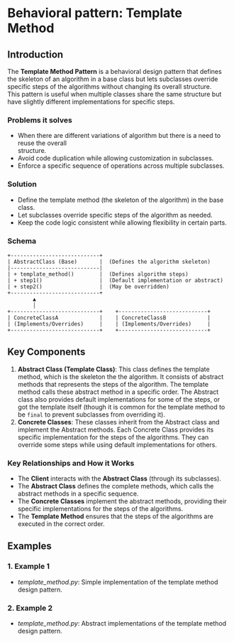 # Behavioral pattern: Template Method


## Introduction


The **Template Method Pattern** is a behavioral design pattern that defines the skeleton of an 
algorithm in a base class but lets subclasses override specific steps of the algorithms without 
changing its overall structure.  
This pattern is useful when multiple classes share the same structure but have slightly different 
implementations for specific steps.  


### Problems it solves


- When there are different variations of algorithm but there is a need to reuse the overall  
structure.  
- Avoid code duplication while allowing customization in subclasses.  
- Enforce a specific sequence of operations across multiple subclasses.  


### Solution


- Define the template method (the skeleton of the algorithm) in the base class.  
- Let subclasses override specific steps of the algorithm as needed.  
- Keep the code logic consistent while allowing flexibility in certain parts.  


### Schema


```
+----------------------------+
| AbstractClass (Base)       |  (Defines the algorithm skeleton)
|----------------------------|
| + template_method()        |  (Defines algorithm steps)
| + step1()                  |  (Default implementation or abstract)
| + step2()                  |  (May be overridden)
+----------------------------+
        ▲
        │
+----------------------------+    +----------------------------+
| ConcreteClassA             |    | ConcreteClassB             |
| (Implements/Overrides)     |    | (Implements/Overrides)     |
+----------------------------+    +----------------------------+

```


## Key Components


1. **Abstract Class (Template Class)**: This class defines the template method, which is the 
skeleton the the algorithm. It consists of abstract methods that represents the steps of the 
algorithm. The template method calls these abstract method in a specific order. The Abstract
class also provides default implementations for some of the steps, or got the template itself
(though it is common for the template method to be `final` to prevent subclasses from 
overriding it).  
2. **Concrete Classes**: These classes inherit from the Abstract class and implement the 
Abstract methods. Each Concrete Class provides its specific implementation for the steps of 
the algorithms. They can override some steps while using default implementations for others.  


### Key Relationships and How it Works


- The **Client** interacts with the **Abstract Class** (through its subclasses).  
- The **Abstract Class** defines the complete methods, which calls the abstract methods in a 
specific sequence.  
- The **Concrete Classes** implement the abstract methods, providing their specific 
implementations for the steps of the algorithms.  
- The **Template Method** ensures that the steps of the algorithms are executed in the 
correct order.  


## Examples


### 1. Example 1


- *template_method.py*: Simple implementation of the template method design pattern.



### 2. Example 2


- *template_method.py*: Abstract implementations of the template method design pattern.  